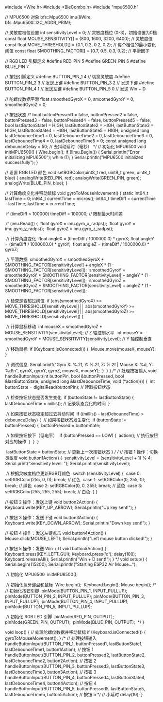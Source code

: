 #include <Wire.h>
#include <BleCombo.h>
#include "mpu6500.h"

// MPU6500 对象
bfs::Mpu6500 imu(&Wire, bfs::Mpu6500::I2C_ADDR_PRIM);

// 灵敏度档位设置
int sensitivityLevel = 0;  // 灵敏度档位 (0-3)，初始设置为0档
const float MOUSE_SENSITIVITY[] = {800, 1600, 3200, 6400};  // 灵敏度值
const float MOVE_THRESHOLD[] = {0.1, 0.2, 0.2, 0.2};  // 每个档位的最小变化阈值
const float SMOOTHING_FACTOR[] = {0.7, 0.5, 0.3, 0.2};  // 平滑因子

// RGB LED 引脚定义
#define RED_PIN    5
#define GREEN_PIN  6
#define BLUE_PIN   7

// 按钮引脚定义
#define BUTTON_PIN_1 4  // 切换灵敏度
#define BUTTON_PIN_2 3  // 发送上键
#define BUTTON_PIN_3 2  // 发送下键
#define BUTTON_PIN_4 1  // 发送左键
#define BUTTON_PIN_5 0  // 发送 Win + D

// 陀螺仪数据平滑
float smoothedGyroX = 0, smoothedGyroY = 0, smoothedGyroZ = 0;

// 按钮状态
/*
bool buttonPressed1 = false, buttonPressed2 = false, buttonPressed3 = false, buttonPressed4 = false, buttonPressed5 = false;
bool lastButtonState1 = HIGH, lastButtonState2 = HIGH, lastButtonState3 = HIGH, lastButtonState4 = HIGH, lastButtonState5 = HIGH;
unsigned long lastDebounceTime1 = 0, lastDebounceTime2 = 0, lastDebounceTime3 = 0, lastDebounceTime4 = 0, lastDebounceTime5 = 0;
const unsigned long debounceDelay = 50;  // 去抖动延时（毫秒）
*/
// 初始化 MPU6500
void initMPU6500() {
    Wire.begin();
    if (!imu.Begin()) {
        Serial.println("Error initializing MPU6500");
        while (1);
    }
    Serial.println("MPU6500 initialized successfully");
}

// 设置 RGB LED 颜色
void setRGBColor(uint8_t red, uint8_t green, uint8_t blue) {
    analogWrite(RED_PIN, red);
    analogWrite(GREEN_PIN, green);
    analogWrite(BLUE_PIN, blue);
}

// 计算角度变化并移动鼠标
void gyroToMouseMovement() {
    static int64_t lastTime = 0;
    int64_t currentTime = micros();
    int64_t timeDiff = currentTime - lastTime;
    lastTime = currentTime;

​    if (timeDiff > 100000) timeDiff = 100000;  // 限制最大时间差

​    if (imu.Read()) {
​        float gyroX = imu.gyro_x_radps();
​        float gyroY = imu.gyro_y_radps();
​        float gyroZ = imu.gyro_z_radps();

​        // 计算角度变化
​        float angleX = (timeDiff / 1000000.0) * gyroX;
​        float angleY = (timeDiff / 1000000.0) * gyroY;
​        float angleZ = (timeDiff / 1000000.0) * gyroZ;

​        // 平滑数据
​        smoothedGyroX = smoothedGyroX * SMOOTHING_FACTOR[sensitivityLevel] + angleX * (1 - SMOOTHING_FACTOR[sensitivityLevel]);
​        smoothedGyroY = smoothedGyroY * SMOOTHING_FACTOR[sensitivityLevel] + angleY * (1 - SMOOTHING_FACTOR[sensitivityLevel]);
​        smoothedGyroZ = smoothedGyroZ * SMOOTHING_FACTOR[sensitivityLevel] + angleZ * (1 - SMOOTHING_FACTOR[sensitivityLevel]);

​        // 检查是否超过阈值
​        if (abs(smoothedGyroX) >= MOVE_THRESHOLD[sensitivityLevel] || 
​            abs(smoothedGyroY) >= MOVE_THRESHOLD[sensitivityLevel] || 
​            abs(smoothedGyroZ) >= MOVE_THRESHOLD[sensitivityLevel]) {

​            // 计算鼠标移动
​            int mouseX = smoothedGyroZ * MOUSE_SENSITIVITY[sensitivityLevel];  // Z 轴控制水平
​            int mouseY = -smoothedGyroY * MOUSE_SENSITIVITY[sensitivityLevel]; // Y 轴控制垂直

​            // 移动鼠标
​            if (Keyboard.isConnected()) {
​                Mouse.move(mouseX, mouseY);
​            }

​            // 调试信息
​            Serial.printf("Gyro X: %.2f, Y: %.2f, Z: %.2f | Mouse X: %d, Y: %d\n", gyroX, gyroY, gyroZ, mouseX, mouseY);
​        }
​    }
}
/*
// 处理按钮输入
void handleButtonInput(int buttonPin, bool &buttonPressed, bool &lastButtonState, unsigned long &lastDebounceTime, void (*action)()) {
​    int buttonState = digitalRead(buttonPin);  // 读取按钮状态

​    // 检查按钮状态是否发生变化
​    if (buttonState != lastButtonState) {
​        lastDebounceTime = millis();  // 记录状态变化的时间
​    }

​    // 如果按钮状态稳定超过去抖动时间
​    if ((millis() - lastDebounceTime) > debounceDelay) {
​        // 如果按钮状态发生变化
​        if (buttonState != buttonPressed) {
​            buttonPressed = buttonState;

​            // 如果按钮按下（低电平）
​            if (buttonPressed == LOW) {
​                action();  // 执行按钮对应的操作
​            }
​        }
​    }

​    lastButtonState = buttonState;  // 更新上一次按钮状态
}
*/
/*
// 按钮 1 操作：切换灵敏度
void button1Action() {
​    sensitivityLevel = (sensitivityLevel + 1) % 4;
​    Serial.print("Sensitivity level: ");
​    Serial.println(sensitivityLevel);

​    // 根据灵敏度档位更新RGB灯颜色
​    switch (sensitivityLevel) {
​        case 0: setRGBColor(255, 0, 0); break;  // 红色
​        case 1: setRGBColor(0, 255, 0); break;  // 绿色
​        case 2: setRGBColor(0, 0, 255); break;  // 蓝色
​        case 3: setRGBColor(255, 255, 255); break;  // 白色
​    }
}

// 按钮 2 操作：发送上键
void button2Action() {
    Keyboard.write(KEY_UP_ARROW);
    Serial.println("Up key sent!");
}

// 按钮 3 操作：发送下键
void button3Action() {
    Keyboard.write(KEY_DOWN_ARROW);
    Serial.println("Down key sent!");
}

// 按钮 4 操作：发送左键点击
void button4Action() {
    Mouse.click(MOUSE_LEFT);
    Serial.println("Left mouse button clicked!");
}

// 按钮 5 操作：发送 Win + D
void button5Action() {
    Keyboard.press(KEY_LEFT_GUI);
    Keyboard.press('d');
    delay(100);
    Keyboard.releaseAll();
    Serial.println("Win + D sent!");
}
*/
void setup() {
    Serial.begin(115200);
    Serial.println("Starting ESP32 Air Mouse...");

​    // 初始化 MPU6500
​    initMPU6500();

​    // 初始化蓝牙键盘和鼠标
​    Wire.begin();
​    Keyboard.begin();
​    Mouse.begin();
/*
​    // 初始化按钮引脚
​    pinMode(BUTTON_PIN_1, INPUT_PULLUP);
​    pinMode(BUTTON_PIN_2, INPUT_PULLUP);
​    pinMode(BUTTON_PIN_3, INPUT_PULLUP);
​    pinMode(BUTTON_PIN_4, INPUT_PULLUP);
​    pinMode(BUTTON_PIN_5, INPUT_PULLUP);

​    // 初始化 RGB LED 引脚
​    pinMode(RED_PIN, OUTPUT);
​    pinMode(GREEN_PIN, OUTPUT);
​    pinMode(BLUE_PIN, OUTPUT);
​    */
}

void loop() {
    // 处理陀螺仪数据并移动鼠标
    if (Keyboard.isConnected()) {
        gyroToMouseMovement();
    }
/*
    // 处理按钮输入
    handleButtonInput(BUTTON_PIN_1, buttonPressed1, lastButtonState1, lastDebounceTime1, button1Action);  // 按钮 1
    handleButtonInput(BUTTON_PIN_2, buttonPressed2, lastButtonState2, lastDebounceTime2, button2Action);  // 按钮 2
    handleButtonInput(BUTTON_PIN_3, buttonPressed3, lastButtonState3, lastDebounceTime3, button3Action);  // 按钮 3
    handleButtonInput(BUTTON_PIN_4, buttonPressed4, lastButtonState4, lastDebounceTime4, button4Action);  // 按钮 4
    handleButtonInput(BUTTON_PIN_5, buttonPressed5, lastButtonState5, lastDebounceTime5, button5Action);  // 按钮 5
*/
    // 小延时
    delay(10);
}

